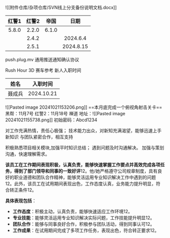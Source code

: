
![[附件仓库/杂项仓库/SVN线上分支备份说明文档.docx]]

|  红警1  |  红警2  |  帝国   |    日期     |
| :---: | :---: | :---: | :-------: |
| 5.8.0 | 2.2.0 | 6.1.0 |           |
|       | 2.4.2 |       | 2024.6.4  |
|       | 2.5.1 |       | 2024.8.15 |
push.plug.mv 通用推送通知确认协议

Rush Hour 3D 赛车参考
新人入职时间

| 姓名  | 入职时间       |
| --- | ---------- |
| 聂成兵 | 2024.10.21 |
![[Pasted image 20241021153206.png]]
==本月底完成一个俯视角射击关卡==
黑帮：11月7号
红警2：11月18号
禅道
地址：![[Pasted image 20241021155738.png]]
初始密码：Abcd1234

对工作充满热情，责任心极强；
技术能力出众，对新知充满渴望，能够迅速上手新知识
与团队紧密合作，相互支持

积极熟悉项目相关模块,加强平时知识总结；
遇到问题及时沟通解决。
加强与策划沟通，快速理解需求。

  
‌**该员工在工作期间表现积极，认真负责，能够快速掌握工作要点并高效完成各项任务，得到了部门领导和同事的一致好评**‌‌12。他/她严格遵守公司规章制度，具有良好的职业道德和团队合作精神，能够灵活运用专业知识解决工作中遇到的问题‌12。此外，该员工在试用期间表现出色，工作态度认真，业务能力提升明显，符合转正条件‌12。

‌**具体表现包括**‌：

- ‌**工作态度**‌：积极主动，认真负责，能够快速适应工作环境‌12。
- ‌**专业技能**‌：能够灵活运用专业知识解决实际问题，工作技能提升明显‌12。
- ‌**团队合作**‌：能够与同事良好合作，积极参与团队活动，得到同事认可‌12。
- ‌**工作成果**‌：在试用期间完成了多项工作任务，表现出色，符合转正要求‌12。